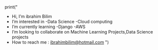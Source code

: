 print("
- Hi, I’m ibrahim Bilim
- I’m interested in 
    -Data Science
    -Cloud computing
- I’m currently learning
    -Django
    -AWS  
- I’m looking to collaborate on Machine Learning Projects,Data Science projects
- How to reach me : ibrahimbilim@hotmail.com ")

<!---
ibilim/ibilim is a ✨ special ✨ repository because its `README.md` (this file) appears on your GitHub profile.
You can click the Preview link to take a look at your changes.
--->
